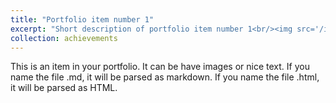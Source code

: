 ```yaml
---
title: "Portfolio item number 1"
excerpt: "Short description of portfolio item number 1<br/><img src='/images/500x300.png'>"
collection: achievements
---
```


This is an item in your portfolio. It can be have images or nice text. If you name the file .md, it will be parsed as markdown. If you name the file .html, it will be parsed as HTML. 
